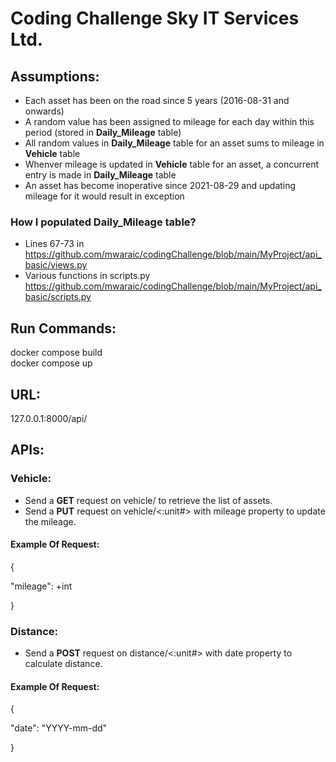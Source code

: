 # Coding Challenge Sky IT Services Ltd.

## **Assumptions:** 
- Each asset has been on the road since 5 years (2016-08-31 and onwards)
- A random value has been assigned to mileage for each day within this 
period (stored in **Daily_Mileage** table)
- All random values in **Daily_Mileage** table for an asset sums to mileage in **Vehicle** table
- Whenver mileage is updated in **Vehicle** table for an asset, a concurrent entry is made in **Daily_Mileage** table
- An asset has become inoperative since 2021-08-29 and updating mileage for it would result in exception


### How I populated Daily_Mileage table?

- Lines 67-73 in https://github.com/mwaraic/codingChallenge/blob/main/MyProject/api_basic/views.py
- Various functions in scripts.py https://github.com/mwaraic/codingChallenge/blob/main/MyProject/api_basic/scripts.py

## **Run Commands:**

docker compose build <br/>
docker compose up<br/>

## **URL:**<br/>
127.0.0.1:8000/api/ <br/>

## **APIs:**

### **Vehicle:**<br/>
- Send a **GET** request on vehicle/ to retrieve the list
of assets. <br/>
- Send a **PUT** request on vehicle/<:unit#> with mileage 
property to update the mileage.<br/>

#### Example Of Request:</br>
{

"mileage": +int

}

### **Distance:**<br/>
- Send a **POST** request on distance/<:unit#> with date 
property to calculate distance. <br/>

#### Example Of Request:</br>

{

"date": "YYYY-mm-dd"

}

